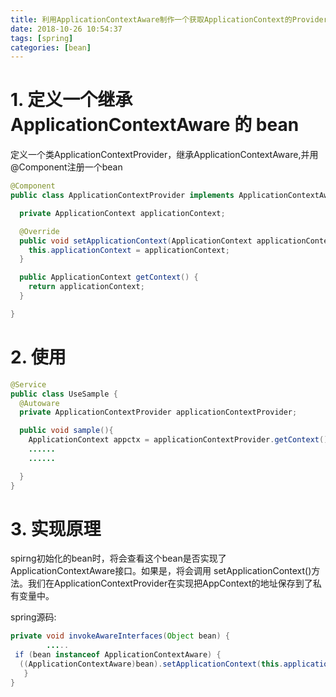 ```yaml
---
title: 利用ApplicationContextAware制作一个获取ApplicationContext的Provider
date: 2018-10-26 10:54:37
tags: [spring]
categories: [bean]
---
```


# 1. 定义一个继承 ApplicationContextAware 的 bean

定义一个类ApplicationContextProvider，继承ApplicationContextAware,并用@Component注册一个bean

```java
@Component
public class ApplicationContextProvider implements ApplicationContextAware {

  private ApplicationContext applicationContext;

  @Override
  public void setApplicationContext(ApplicationContext applicationContext) throws BeansException {
    this.applicationContext = applicationContext;
  }

  public ApplicationContext getContext() {
    return applicationContext;
  }

}
```

# 2. 使用

``` java
@Service
public class UseSample {
  @Autoware
  private ApplicationContextProvider applicationContextProvider;

  public void sample(){
    ApplicationContext appctx = applicationContextProvider.getContext();
    ......
    ......

  }
}

```

# 3. 实现原理

spirng初始化的bean时，将会查看这个bean是否实现了ApplicationContextAware接口。如果是，将会调用
setApplicationContext()方法。我们在ApplicationContextProvider在实现把AppContext的地址保存到了私有变量中。


spring源码:

```java
private void invokeAwareInterfaces(Object bean) {
        .....
 if (bean instanceof ApplicationContextAware) {
  ((ApplicationContextAware)bean).setApplicationContext(this.applicationContext);
   }
}
```